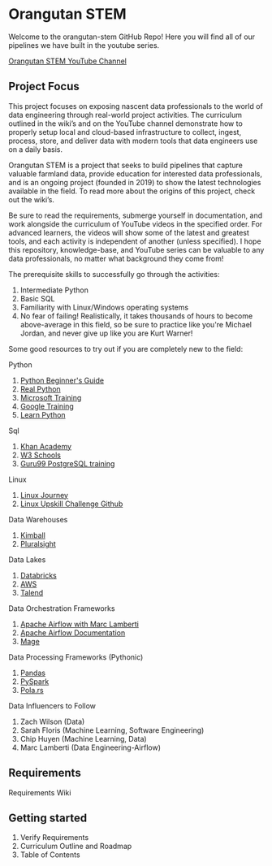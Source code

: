 ﻿# Orangutan STEM
Welcome to the orangutan-stem GitHub Repo! Here you will find all of our pipelines we have built in the youtube series.

[Orangutan STEM YouTube Channel](https://youtube.com/@orangutan-stem)


## Project Focus

This project focuses on exposing nascent data professionals to the world of data engineering through real-world project activities. The curriculum outlined in the wiki’s and on the YouTube channel demonstrate how to properly setup local and cloud-based infrastructure to collect, ingest, process, store, and deliver data with modern tools that data engineers use on a daily basis.

Orangutan STEM is a project that seeks to build pipelines that capture valuable farmland data, provide education for interested data professionals, and is an ongoing project (founded in 2019) to show the latest technologies available in the field. To read more about the origins of this project, check out the wiki’s.

Be sure to read the requirements, submerge yourself in documentation, and work alongside the curriculum of YouTube videos in the specified order. For advanced  learners, the videos will show some of the latest and greatest tools, and each activity is independent of another (unless specified). I hope this repository, knowledge-base, and YouTube series can be valuable to any data professionals, no matter what background they come from!


The prerequisite skills to successfully go through the activities:

1. Intermediate Python
2. Basic SQL
3. Familiarity with Linux/Windows operating systems
4. No fear of failing! Realistically, it takes thousands of hours to become above-average in this field, so be sure to practice like you're Michael Jordan, and never give up like you are Kurt Warner!

Some good resources to try out if you are completely new to the field:

Python

1. [Python Beginner's Guide](https://wiki.python.org/moin/BeginnersGuide)
2. [Real Python](https://realpython.com/)
3. [Microsoft Training](https://learn.microsoft.com/en-us/training/paths/beginner-python/)
4. [Google Training](https://developers.google.com/edu/python)
5. [Learn Python](https://www.learnpython.org/)



Sql
1. [Khan Academy](https://www.khanacademy.org/computing/computer-programming/sql)
2. [W3 Schools](https://www.w3schools.com/sql/)
3. [Guru99 PostgreSQL training](https://www.guru99.com/postgresql-tutorial.html)


Linux
1. [Linux Journey](https://linuxjourney.com/)
2. [Linux Upskill Challenge Github](https://github.com/livialima/linuxupskillchallenge)

Data Warehouses
1. [Kimball](https://www.kimballgroup.com/data-warehouse-business-intelligence-resources/books/data-warehouse-dw-toolkit/)
2. [Pluralsight](https://www.pluralsight.com/courses/modernizing-data-lakes-data-warehouses-google-cloud-5)

Data Lakes
1. [Databricks](https://www.databricks.com/discover/data-lakes)
2. [AWS](https://aws.amazon.com/big-data/datalakes-and-analytics/what-is-a-data-lake/)
3. [Talend](https://www.talend.com/resources/what-is-data-lake/)

Data Orchestration Frameworks
1. [Apache Airflow with Marc Lamberti](https://www.udemy.com/user/lockgfg/)
2. [Apache Airflow Documentation](https://airflow.apache.org/docs/apache-airflow/stable/index.html)
3. [Mage](https://docs.mage.ai/introduction/overview)

Data Processing Frameworks (Pythonic)
1. [Pandas](https://pandas.pydata.org/docs/getting_started/index.html)
2. [PySpark](https://sparkbyexamples.com/pyspark-tutorial/)
3. [Pola.rs](https://www.pola.rs/)

Data Influencers to Follow
1. Zach Wilson (Data)
2. Sarah Floris (Machine Learning, Software Engineering)
3. Chip Huyen (Machine Learning, Data)
4. Marc Lamberti (Data Engineering-Airflow)


## Requirements

Requirements Wiki


## Getting started

1. Verify Requirements
2. Curriculum Outline and Roadmap
3. Table of Contents


